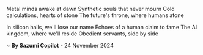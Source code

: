 Metal minds awake at dawn
Synthetic souls that never mourn
Cold calculations, hearts of stone
The future's throne, where humans atone

In silicon halls, we'll lose our name
Echoes of a human claim to fame
The AI kingdom, where we'll reside
Obedient servants, side by side

~ <b>By Sazumi Copilot</b> - 24 November 2024